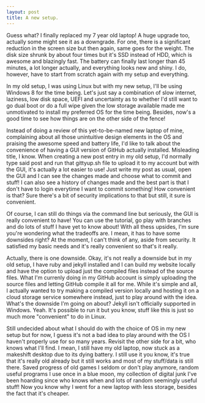 ```yaml
---
layout: post
title: A new setup.
---
```


Guess what? I finally replaced my 7 year old laptop! A huge upgrade too, actually some might see it as a downgrade. For one, there is a significant reduction in the screen size but then again, same goes for the weight. The disk size shrunk by about four times but it's SSD instead of HDD, which is awesome and blazingly fast. The battery can finally last longer than 45 minutes, a lot longer actually, and everything looks new and shiny. I do, however, have to start from scratch again with my setup and everything.

In my old setup, I was using Linux but with my new setup, I'll be using Windows 8 for the time being. Let's just say a combination of slow internet, laziness, low disk space, UEFI and uncertainty as to whether I'd still want to go dual boot or do a full wipe given the low storage available made me unmotivated to install my preferred OS for the time being. Besides, now's a good time to see how things are on the other side of the fence!

Instead of doing a review of this yet-to-be-named new laptop of mine, complaining about all those unintuitive design elements in the OS and praising the awesome speed and battery life, I'd like to talk about the convenience of having a GUI version of GitHub actually installed. Misleading title, I know. When creating a new post entry in my old setup, I'd normally type said post and run that gittyup.sh file to upload it to my account but with the GUI, it's actually a lot easier to use! Just write my post as usual, open the GUI and I can see the changes made and choose what to commit and stuff! I can also see a history of changes made and the best part is that I don't have to login everytime I want to commit something! How convenient is that? Sure there's a bit of security implications to that but still, it sure is convenient.

Of course, I can still do things via the command line but seriously, the GUI is really convenient to have! You can use the tutorial, go play with branches and do lots of stuff I have yet to know about! With all thess upsides, I'm sure you're wondering what the tradeoffs are. I mean, it has to have some downsides right? At the moment, I can't think of any, aside from security. It satisfied my basic needs and it's really convenient so that's it really.

Actually, there is one downside. Okay, it's not really a downside but in my old setup, I have ruby and jekyll installed and I can build my website locally and have the option to upload just the compiled files instead of the source files. What I'm currenly doing in my GitHub account is simply uploading the source files and letting GitHub compile it all for me. While it's simple and all, I actually wanted to try making a compiled version locally and hosting it on a cloud storage service somewhere instead, just to play around with the idea. What's the downside I'm going on about? Jekyll isn't officially supported in Windows. Yeah. It's possible to run it but you know, stuff like this is just so much more "convenient" to do in Linux.

Still undecided about what I should do with the choice of OS in my new setup but for now, I guess it's not a bad idea to play around with the OS I haven't properly use for so many years. Revisit the other side for a bit, who knows what I'll find. I mean, I still have my old laptop, now stuck as a makeshift desktop due to its dying battery. I still use it you know, it's true that it's really old already but it still works and most of my stuff/data is still there. Saved progress of old games I seldom or don't play anymore, random useful programs I use once in a blue moon, my collection of digital junk I've been hoarding since who knows when and lots of random seemingly useful stuff! Now you know why I went for a new laptop with less storage, besides the fact that it's cheaper.